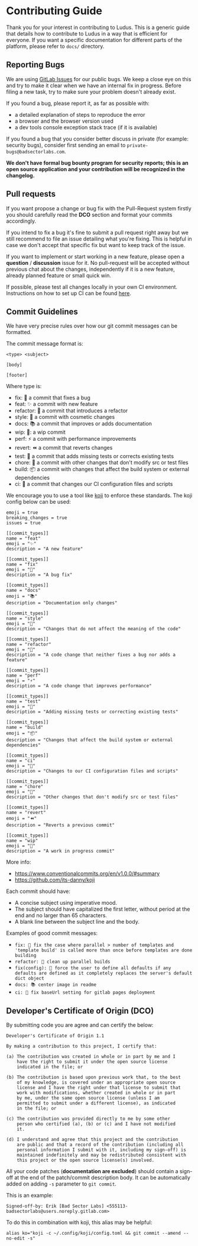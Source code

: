 # Contributing Guide #

Thank you for your interest in contributing to Ludus. This is a
generic guide that details how to contribute to Ludus in a way that
is efficient for everyone. If you want a specific documentation for
different parts of the platform, please refer to `docs/` directory.


## Reporting Bugs ##

We are using [GitLab Issues](https://gitlab.com/badsectorlabs/ludus/-/issues)
for our public bugs. We keep a close eye on this and try to make it
clear when we have an internal fix in progress. Before filing a new
task, try to make sure your problem doesn't already exist.

If you found a bug, please report it, as far as possible with:

- a detailed explanation of steps to reproduce the error
- a browser and the browser version used
- a dev tools console exception stack trace (if it is available)

If you found a bug that you consider better discuss in private (for
example: security bugs), consider first sending an email to
`private-bugs@badsectorlabs.com`.

**We don't have formal bug bounty program for security reports; this
is an open source application and your contribution will be recognized
in the changelog.**


## Pull requests ##

If you want propose a change or bug fix with the Pull-Request system
firstly you should carefully read the **DCO** section and format your
commits accordingly.

If you intend to fix a bug it's fine to submit a pull request right
away but we still recommend to file an issue detailing what you're
fixing. This is helpful in case we don't accept that specific fix but
want to keep track of the issue.

If you want to implement or start working in a new feature, please
open a **question** / **discussion** issue for it. No pull-request
will be accepted without previous chat about the changes,
independently if it is a new feature, already planned feature or small
quick win.

If possible, please test all changes locally in your own CI environment.
Instructions on how to set up CI can be found [here](https://docs.ludus.cloud/docs/cicd).

## Commit Guidelines ##

We have very precise rules over how our git commit messages can be formatted.

The commit message format is:

```
<type> <subject>

[body]

[footer]
```

Where type is:

- fix: 🐛 a commit that fixes a bug
- feat: ✨ a commit with new feature
- refactor: 🔨 a commit that introduces a refactor
- style: 💄 a commit with cosmetic changes
- docs: 📚 a commit that improves or adds documentation
- wip: 🚧: a wip commit
- perf: ⚡ a commit with performance improvements
- revert: ⏪ a commit that reverts changes
- test: 🚨 a commit that adds missing tests or corrects existing tests
- chore: 🧹 a commit with other changes that don't modify src or test files
- build: 📦 a commit with changes that affect the build system or external dependencies
- ci: 🤖 a commit that changes our CI configuration files and scripts

We encourage you to use a tool like [koji](https://github.com/its-danny/koji) to enforce these standards.
The koji config below can be used:

```
emoji = true
breaking_changes = true
issues = true

[[commit_types]]
name = "feat"
emoji = "✨"
description = "A new feature"

[[commit_types]]
name = "fix"
emoji = "🐛"
description = "A bug fix"

[[commit_types]]
name = "docs"
emoji = "📚"
description = "Documentation only changes"

[[commit_types]]
name = "style"
emoji = "💄"
description = "Changes that do not affect the meaning of the code"

[[commit_types]]
name = "refactor"
emoji = "🔨"
description = "A code change that neither fixes a bug nor adds a feature"

[[commit_types]]
name = "perf"
emoji = "⚡"
description = "A code change that improves performance"

[[commit_types]]
name = "test"
emoji = "🚨"
description = "Adding missing tests or correcting existing tests"

[[commit_types]]
name = "build"
emoji = "📦"
description = "Changes that affect the build system or external dependencies"

[[commit_types]]
name = "ci"
emoji = "🤖"
description = "Changes to our CI configuration files and scripts"

[[commit_types]]
name = "chore"
emoji = "🧹"
description = "Other changes that don't modify src or test files"

[[commit_types]]
name = "revert"
emoji = "⏪"
description = "Reverts a previous commit"

[[commit_types]]
name = "wip"
emoji = "🚧"
description = "A work in progress commit"
```

More info:
 - https://www.conventionalcommits.org/en/v1.0.0/#summary
 - https://github.com/its-danny/koji

Each commit should have:

- A concise subject using imperative mood.
- The subject should have capitalized the first letter, without period
  at the end and no larger than 65 characters.
- A blank line between the subject line and the body.

Examples of good commit messages:

- `fix: 🐛 fix the case where parallel > number of templates and 'template build' is called more than once before templates are done building`
- `refactor: 🔨 clean up parallel builds`
- `fix(config): 🐛 force the user to define all defaults if any defaults are defined as it completely replaces the server's default dict object`
- `docs: 📚 center image in readme`
- `ci: 🤖 fix baseUrl setting for gitlab pages deployment`

## Developer's Certificate of Origin (DCO) ##

By submitting code you are agree and can certify the below:

    Developer's Certificate of Origin 1.1

    By making a contribution to this project, I certify that:

    (a) The contribution was created in whole or in part by me and I
        have the right to submit it under the open source license
        indicated in the file; or

    (b) The contribution is based upon previous work that, to the best
        of my knowledge, is covered under an appropriate open source
        license and I have the right under that license to submit that
        work with modifications, whether created in whole or in part
        by me, under the same open source license (unless I am
        permitted to submit under a different license), as indicated
        in the file; or

    (c) The contribution was provided directly to me by some other
        person who certified (a), (b) or (c) and I have not modified
        it.

    (d) I understand and agree that this project and the contribution
        are public and that a record of the contribution (including all
        personal information I submit with it, including my sign-off) is
        maintained indefinitely and may be redistributed consistent with
        this project or the open source license(s) involved.

All your code patches (**documentation are excluded**) should
contain a sign-off at the end of the patch/commit description body. It
can be automatically added on adding `-s` parameter to `git commit`.

This is an example:

	Signed-off-by: Erik [Bad Sector Labs] <555113-badsectorlabs@users.noreply.gitlab.com>

To do this in combination with koji, this alias may be helpful:

```
alias ko="koji -c ~/.config/koji/config.toml && git commit --amend --no-edit -s"
```